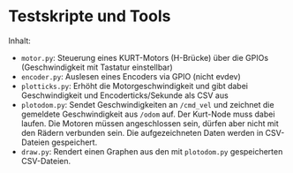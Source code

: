 # Testskripte und Tools

Inhalt:

* `motor.py`: Steuerung eines KURT-Motors (H-Brücke) über die GPIOs (Geschwindigkeit mit Tastatur einstellbar)
* `encoder.py`: Auslesen eines Encoders via GPIO (nicht evdev)
* `plotticks.py`: Erhöht die Motorgeschwindigkeit und gibt dabei Geschwindigkeit und Encoderticks/Sekunde als CSV aus
* `plotodom.py`: Sendet Geschwindigkeiten an `/cmd_vel` und zeichnet die gemeldete Geschwindigkeit aus `/odom` auf. Der Kurt-Node muss dabei laufen. Die Motoren müssen angeschlossen sein, dürfen aber nicht mit den Rädern verbunden sein. Die aufgezeichneten Daten werden in CSV-Dateien gespeichert.
* `draw.py`: Rendert einen Graphen aus den mit `plotodom.py` gespeicherten CSV-Dateien.
